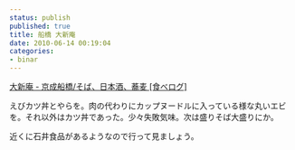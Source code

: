 ```yaml
---
status: publish
published: true
title: 船橋 大新庵
date: 2010-06-14 00:19:04
categories:
- binar
---
```

<a href="http://r.tabelog.com/chiba/A1202/A120201/12004295/">大新庵 - 京成船橋/そば、日本酒、蕎麦 [食べログ]</a>

えびカツ丼とやらを。肉の代わりにカップヌードルに入っている様な丸いエビを。それ以外はカツ丼であった。少々失敗気味。次は盛りそば大盛りにか。

近くに石井食品があるようなので行って見ましょう。
